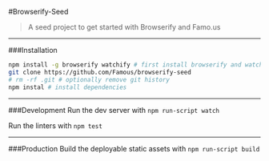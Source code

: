 #Browserify-Seed
> A seed project to get started with Browserify and Famo.us

---

###Installation

```bash
npm install -g browserify watchify # first install browserify and watchify
git clone https://github.com/Famous/browserify-seed
# rm -rf .git # optionally remove git history
npm instal # install dependencies
```

---

###Development
Run the dev server with ```npm run-script watch```

Run the linters with ```npm test```

---

###Production
Build the deployable static assets with ```npm run-script build```